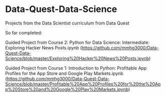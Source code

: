 # Data-Quest-Data-Science
Projects from the Data Scientist curriculum from Data Quest

So far completed:

Guided Project from Course 2: Python for Data Science: Intermediate:
Exploring Hacker News Posts.ipynb
(https://github.com/mmhg3000/Data-Quest-Data-Science/blob/master/Exploring%20Hacker%20News%20Posts.ipynb)


Guided Project from Course 1: Introduction to Python:
Profitable App Profiles for the App Store and Google Play Markets.ipynb
(https://github.com/mmhg3000/Data-Quest-Data-Science/blob/master/Profitable%20App%20Profiles%20for%20the%20App%20Store%20and%20Google%20Play%20Markets.ipynb)
